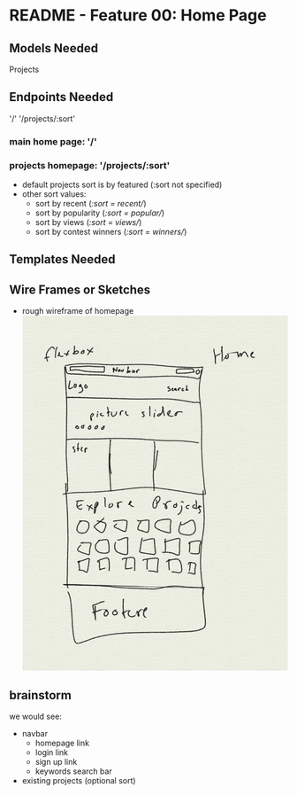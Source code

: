 # README - Feature 00: Home Page

## Models Needed

Projects

## Endpoints Needed
 '/'
 '/projects/:sort'

### main home page: '/'

### projects homepage: '/projects/:sort'

* default projects sort is by featured (:sort not specified)
* other sort values:
  * sort by recent (_:sort = recent/_)
  * sort by popularity (_:sort = popular/_)
  * sort by views (_:sort = views/_)
  * sort by contest winners (_:sort = winners/_)

## Templates Needed

## Wire Frames or Sketches

* rough wireframe of homepage ![image](./wireframes/homepage-wireframe.png "Homepage Wireframe")


## brainstorm

we would see:

* navbar
  * homepage link
  * login link
  * sign up link
  * keywords search bar
* existing projects (optional sort)
